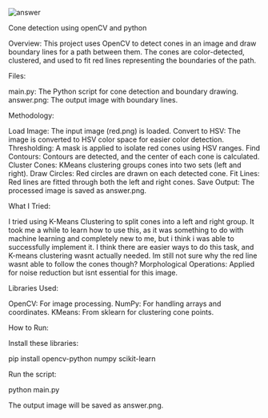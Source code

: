 ![answer](https://github.com/user-attachments/assets/dd127503-0800-45e6-a9c8-f58b64b94905)

Cone detection using openCV and python

Overview:
This project uses OpenCV to detect cones in an image and draw boundary lines for a path between them. The cones are color-detected, clustered, and used to fit red lines representing the boundaries of the path.

Files:

main.py: The Python script for cone detection and boundary drawing.
answer.png: The output image with boundary lines.

Methodology: 

Load Image: The input image (red.png) is loaded.
Convert to HSV: The image is converted to HSV color space for easier color detection.
Thresholding: A mask is applied to isolate red cones using HSV ranges.
Find Contours: Contours are detected, and the center of each cone is calculated.
Cluster Cones: KMeans clustering groups cones into two sets (left and right).
Draw Circles: Red circles are drawn on each detected cone.
Fit Lines: Red lines are fitted through both the left and right cones.
Save Output: The processed image is saved as answer.png.

What I Tried:

I tried using K-Means Clustering to split cones into a left and right group. It took me a while to learn how to use this, as it was something to do with machine learning and completely new to me, but i think i was able to successfully implement it. I think there are easier ways to do this task, and K-means clustering wasnt actually needed. Im still not sure why the red line wasnt able to follow the cones though?
Morphological Operations: Applied for noise reduction but isnt essential for this image.

Libraries Used:

OpenCV: For image processing.
NumPy: For handling arrays and coordinates.
KMeans: From sklearn for clustering cone points.

How to Run:

Install these libraries:

pip install opencv-python numpy scikit-learn

Run the script:

python main.py

The output image will be saved as answer.png.
